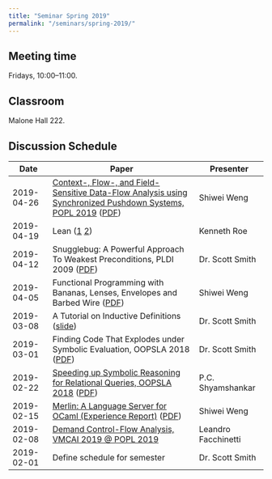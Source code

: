 ```yaml
---
title: "Seminar Spring 2019"
permalink: "/seminars/spring-2019/"
---
```


Meeting time
------------

Fridays, 10:00–11:00.

Classroom
---------

Malone Hall 222.

Discussion Schedule
-------------------

| Date       | Paper                                                                                                                                                                                                                                                                                                                                                                                                                   | Presenter           |
| ---------- | ----------------------------------------------------------------------------------------------------------------------------------------------------------------------------------------------------------------------------------------------------------------------------------------------------------------------------------------------------------------------------------------------------------------------- | ------------------- |
| 2019-04-26 | [Context-, Flow-, and Field-Sensitive Data-Flow Analysis using Synchronized Pushdown Systems, POPL 2019](https://popl19.sigplan.org/event/popl-2019-research-papers-context-flow-and-field-sensitive-data-flow-analysis-using-synchronized-pushdown-systems) ([PDF](https://johspaeth.github.io/publications/boomerangPDS.pdf))                                                                                         | Shiwei Weng         |
| 2019-04-19 | Lean ([1](https://leanprover.github.io/introduction_to_lean/) [2](https://github.com/kendroe/pedantic2))                                                                                                                                                                                                                                                                                                                | Kenneth Roe         |
| 2019-04-12 | Snugglebug: A Powerful Approach To Weakest Preconditions, PLDI 2009 ([PDF](https://manu.sridharan.net/files/snugglebug.pdf))                                                                                                                                                                                                                                                                                            | Dr. Scott Smith     |
| 2019-04-05 | Functional Programming with Bananas, Lenses, Envelopes and Barbed Wire ([PDF](https://maartenfokkinga.github.io/utwente/mmf91m.pdf))                                                                                                                                                                                                                                                                                    | Shiwei Weng         |
| 2019-03-08 | A Tutorial on Inductive Definitions ([slide](https://softech.cs.uni-kl.de/homepage/teaching/SVHOL12/slides6a.pdf))                                                                                                                                                                                                                                                                                                      | Dr. Scott Smith     |
| 2019-03-01 | Finding Code That Explodes under Symbolic Evaluation, OOPSLA 2018 ([PDF](https://unsat.cs.washington.edu/papers/bornholt-sympro.pdf))                                                                                                                                                                                                                                                                                   | Dr. Scott Smith     |
| 2019-02-22 | [Speeding up Symbolic Reasoning for Relational Queries, OOPSLA 2018](https://2018.splashcon.org/event/splash-2018-oopsla-speeding-up-symbolic-reasoning-for-relational-queries) ([PDF](https://dl.acm.org/citation.cfm?id=3276527))                                                                                                                                                                                     | P.C. Shyamshankar   |
| 2019-02-15 | [Merlin: A Language Server for OCaml (Experience Report)]("https://icfp18.sigplan.org/event/icfp-2018-papers-experience-report-merlin-a-language-server-for-ocaml") ([PDF]("http://delivery.acm.org/10.1145/3240000/3236798/icfp18main-p116-p.pdf?ip=68.84.9.107&id=3236798&acc=OA&key=4D4702B0C3E38B35%2E4D4702B0C3E38B35%2E4D4702B0C3E38B35%2E6D218144511F3437&__acm__=1550078711_715c5f93a1b2c6c1b3b4c73bad780bf0")) | Shiwei Weng         |
| 2019-02-08 | [Demand Control-Flow Analysis, VMCAI 2019 @ POPL 2019](https://popl19.sigplan.org/event/vmcai-2019-demand-control-flow-analysis)                                                                                                                                                                                                                                                                                        | Leandro Facchinetti |
| 2019-02-01 | Define schedule for semester                                                                                                                                                                                                                                                                                                                                                                                            | Dr. Scott Smith     |